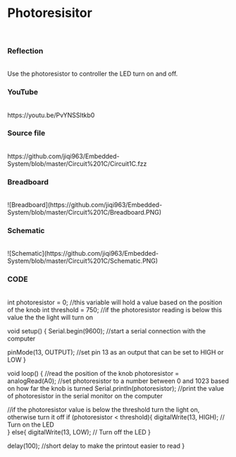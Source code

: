 <h1>Photoresisitor</h1>
</br>
<h3>Reflection</h3>
</br>
Use the photoresistor to controller the LED turn on and off.
</br>
<h3>YouTube</h3>
</br>
https://youtu.be/PvYNSSltkb0
</br>
<h3>Source file</h3>
</br>
https://github.com/jiqi963/Embedded-System/blob/master/Circuit%201C/Circuit1C.fzz
</br>
<h3>Breadboard</h3>
</br>
![Breadboard](https://github.com/jiqi963/Embedded-System/blob/master/Circuit%201C/Breadboard.PNG)
</br>
<h3>Schematic</h3>
</br>
![Schematic](https://github.com/jiqi963/Embedded-System/blob/master/Circuit%201C/Schematic.PNG)
</br>
<h3>CODE</h3>
</br>
int photoresistor = 0;              //this variable will hold a value based on the position of the knob
int threshold = 750;                //if the photoresistor reading is below this value the the light will turn on

void setup()
{
  Serial.begin(9600);               //start a serial connection with the computer
  
  pinMode(13, OUTPUT);              //set pin 13 as an output that can be set to HIGH or LOW
}

void loop()
{
  //read the position of the knob
  photoresistor = analogRead(A0);   //set photoresistor to a number between 0 and 1023 based on how far the knob is turned
  Serial.println(photoresistor);    //print the value of photoresistor in the serial monitor on the computer

  //if the photoresistor value is below the threshold turn the light on, otherwise turn it off
  if (photoresistor < threshold){
    digitalWrite(13, HIGH);         // Turn on the LED  
  } else{
    digitalWrite(13, LOW);          // Turn off the LED
  }

  delay(100);                       //short delay to make the printout easier to read
}
